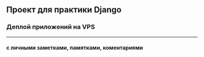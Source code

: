 ## Проект для практики Django 
### Деплой приложений на VPS

---
#### с личными заметками, памятками, коментариями
